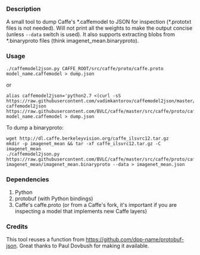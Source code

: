 ### Description
A small tool to dump Caffe's \*.caffemodel to JSON for inspection (\*.prototxt files is not needed). Will not print all the weights to make the output concise (unless `--data` switch is used). It also supports extracting blobs from \*.binaryproto files (think imagenet_mean.binaryproto).

### Usage

```shell
./caffemodel2json.py CAFFE_ROOT/src/caffe/proto/caffe.proto model_name.caffemodel > dump.json
```
or
```shell
alias caffemodel2json='python2.7 <(curl -sS https://raw.githubusercontent.com/vadimkantorov/caffemodel2json/master/caffemodel2json.py)'
caffemodel2json https://raw.githubusercontent.com/BVLC/caffe/master/src/caffe/proto/caffe.proto model_name.caffemodel > dump.json
```

To dump a binaryproto:
```shell
wget http://dl.caffe.berkeleyvision.org/caffe_ilsvrc12.tar.gz
mkdir -p imagenet_mean && tar -xf caffe_ilsvrc12.tar.gz -C imagenet_mean
./caffemodel2json.py https://raw.githubusercontent.com/BVLC/caffe/master/src/caffe/proto/caffe.proto imagenet_mean/imagenet_mean.binaryproto --data > imagenet_mean.json
```

### Dependencies
1. Python
2. protobuf (with Python bindings)
3. Caffe's caffe.proto (or from a Caffe's fork, it's important if you are inspecting a model that implements new Caffe layers)

### Credits
This tool reuses a function from https://github.com/dpp-name/protobuf-json. Great thanks to Paul Dovbush for making it available.
